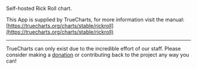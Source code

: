 Self-hosted Rick Roll chart.

This App is supplied by TrueCharts, for more information visit the manual: [https://truecharts.org/charts/stable/rickroll](https://truecharts.org/charts/stable/rickroll)

---

TrueCharts can only exist due to the incredible effort of our staff.
Please consider making a [donation](https://truecharts.org/sponsor) or contributing back to the project any way you can!
